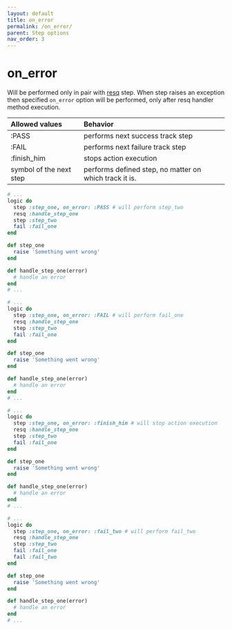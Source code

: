 ```yaml
---
layout: default
title: on_error
permalink: /on_error/
parent: Step options
nav_order: 3
---
```


# on_error

Will be performed only in pair with [resq]() step. When step raises an exception then specified `on_error` option will be performed, only after resq handler method execution.

|Allowed values|Behavior|
|:-|:-|
|:PASS|performs next success track step|
|:FAIL|performs next failure track step|
|:finish_him|stops action execution|
|symbol of the next step|performs defined step, no matter on which track it is.|

```ruby
# ...
logic do
  step :step_one, on_error: :PASS # will perform step_two
  resq :handle_step_one
  step :step_two
  fail :fail_one
end

def step_one
  raise 'Something went wrong'
end

def handle_step_one(error)
  # handle an error
end
# ...
```
```ruby
# ...
logic do
  step :step_one, on_error: :FAIL # will perform fail_one
  resq :handle_step_one
  step :step_two
  fail :fail_one
end

def step_one
  raise 'Something went wrong'
end

def handle_step_one(error)
  # handle an error
end
# ...
```
```ruby
# ...
logic do
  step :step_one, on_error: :finish_him # will stop action execution
  resq :handle_step_one
  step :step_two
  fail :fail_one
end

def step_one
  raise 'Something went wrong'
end

def handle_step_one(error)
  # handle an error
end
# ...
```
```ruby
# ...
logic do
  step :step_one, on_error: :fail_two # will perform fail_two
  resq :handle_step_one
  step :step_two
  fail :fail_one
  fail :fail_two
end

def step_one
  raise 'Something went wrong'
end

def handle_step_one(error)
  # handle an error
end
# ...
```
